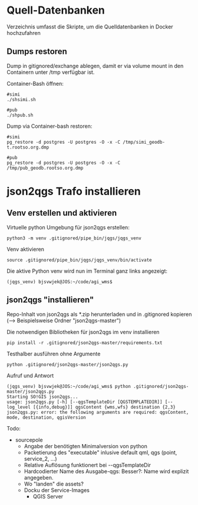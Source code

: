 # Quell-Datenbanken

Verzeichnis umfasst die Skripte, um die Quelldatenbanken in Docker hochzufahren

## Dumps restoren

Dump in gitignored/exchange ablegen, damit er via volume mount in den Containern unter /tmp verfügbar ist.

Container-Bash öffnen:

    #simi
    ./shsimi.sh

    #pub
    ./shpub.sh


Dump via Container-bash restoren:

    #simi
    pg_restore -d postgres -U postgres -O -x -C /tmp/simi_geodb-t.rootso.org.dmp

    #pub
    pg_restore -d postgres -U postgres -O -x -C /tmp/pub_geodb.rootso.org.dmp

# json2qgs Trafo installieren

## Venv erstellen und aktivieren

Virtuelle python Umgebung für json2qgs erstellen:

    python3 -m venv .gitignored/pipe_bin/jqgs/jqgs_venv

Venv aktivieren

    source .gitignored/pipe_bin/jqgs/jqgs_venv/bin/activate

Die aktive Python venv wird nun im Terminal ganz links angezeigt:

    (jqgs_venv) bjsvwjek@JOS:~/code/agi_wms$ 

## json2qgs "installieren"

Repo-Inhalt von json2qgs als *.zip herunterladen und in .gitignored kopieren (--> Beispielsweise Ordner "json2qgs-master")

Die notwendigen Bibliotheken für json2qgs im venv installieren

    pip install -r .gitignored/json2qgs-master/requirements.txt

Testhalber ausführen ohne Argumente

    python .gitignored/json2qgs-master/json2qgs.py

Aufruf und Antwort

    (jqgs_venv) bjsvwjek@JOS:~/code/agi_wms$ python .gitignored/json2qgs-master/json2qgs.py 
    Starting SO!GIS json2qgs...
    usage: json2qgs.py [-h] [--qgsTemplateDir [QGSTEMPLATEDIR]] [--log_level [{info,debug}]] qgsContent {wms,wfs} destination {2,3}
    json2qgs.py: error: the following arguments are required: qgsContent, mode, destination, qgisVersion

Todo:
* sourcepole
  * Angabe der benötigten Minimalversion von python
  * Packetierung des "executable" inlusive default qml, qgs (point, service_2, ...)
  * Relative Auflösung funktionert bei --qgsTemplateDir
  * Hardcodierter Name des Ausgabe-qgs: Besser?: Name wird explizit angegeben.
  * Wo "landen" die assets?
  * Docku der Service-Images
    * QGIS Server